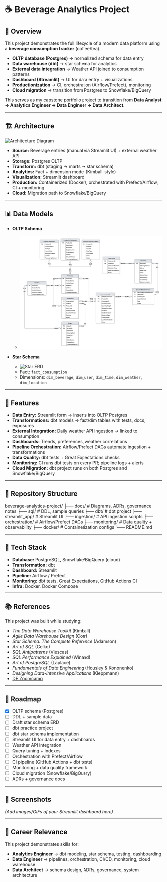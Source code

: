 # ☕ Beverage Analytics Project  

## 📖 Overview  
This project demonstrates the full lifecycle of a modern data platform using a **beverage consumption tracker** (coffee/tea).  

- **OLTP database (Postgres)** → normalized schema for data entry  
- **Data warehouse (dbt)** → star schema for analytics  
- **External data integration** → Weather API joined to consumption patterns  
- **Dashboard (Streamlit)** → UI for data entry + visualizations  
- **Productionization** → CI, orchestration (Airflow/Prefect), monitoring  
- **Cloud migration** → transition from Postgres to Snowflake/BigQuery  

This serves as my capstone portfolio project to transition from **Data Analyst → Analytics Engineer → Data Engineer → Data Architect**.  

---

## 🏗️ Architecture  
![Architecture Diagram](docs/architecture.png)  

- **Source:** Beverage entries (manual via Streamlit UI) + external weather API  
- **Storage:** Postgres OLTP  
- **Transform:** dbt (staging → marts → star schema)  
- **Analytics:** Fact + dimension model (Kimball-style)  
- **Visualization:** Streamlit dashboard  
- **Production:** Containerized (Docker), orchestrated with Prefect/Airflow, CI + monitoring  
- **Cloud:** Migration path to Snowflake/BigQuery  

---

## 📊 Data Models  

- **OLTP Schema**  
  - ![OLTP ERD](docs/erd_oltp.png)  

- **Star Schema**  
  - ![Star ERD](docs/erd_star.png)  
  - Fact: `fact_consumption`  
  - Dimensions: `dim_beverage`, `dim_user`, `dim_time`, `dim_weather`, `dim_location`  

---

## 🚀 Features  

- **Data Entry:** Streamlit form → inserts into OLTP Postgres  
- **Transformations:** dbt models → fact/dim tables with tests, docs, exposures  
- **External Integration:** Daily weather API ingestion → linked to consumption  
- **Dashboards:** Trends, preferences, weather correlations  
- **Pipeline Orchestration:** Airflow/Prefect DAGs automate ingestion + transformations  
- **Data Quality:** dbt tests + Great Expectations checks  
- **Monitoring:** CI runs dbt tests on every PR; pipeline logs + alerts  
- **Cloud Migration:** dbt project runs on both Postgres and Snowflake/BigQuery  

---

## 📂 Repository Structure
beverage-analytics-project/
├── docs/ # Diagrams, ADRs, governance notes
├── sql/ # DDL, sample queries
├── dbt/ # dbt project
├── streamlit_app/ # Streamlit UI
├── ingestion/ # API ingestion scripts
├── orchestration/ # Airflow/Prefect DAGs
├── monitoring/ # Data quality + observability
├── docker/ # Containerization configs
└── README.md

---

## 🧰 Tech Stack  

- **Database:** PostgreSQL, Snowflake/BigQuery (cloud)  
- **Transformation:** dbt  
- **Dashboard:** Streamlit  
- **Pipeline:** Airflow / Prefect  
- **Monitoring:** dbt tests, Great Expectations, GitHub Actions CI  
- **Infra:** Docker, Docker Compose  

---

## 📚 References  

This project was built while studying:  
- *The Data Warehouse Toolkit* (Kimball)  
- *Agile Data Warehouse Design* (Corr)  
- *Star Schema: The Complete Reference* (Adamson)  
- *Art of SQL* (Celko)  
- *SQL Antipatterns* (Viescas)  
- *SQL Performance Explained* (Winand)  
- *Art of PostgreSQL* (Laplace)  
- *Fundamentals of Data Engineering* (Housley & Kononenko)  
- *Designing Data-Intensive Applications* (Kleppmann)  
- [DE Zoomcamp](https://github.com/DataTalksClub/data-engineering-zoomcamp)  

---

## 📌 Roadmap  

- [x] OLTP schema (Postgres)  
- [ ] DDL + sample data  
- [ ] Draft star schema ERD  
- [ ] dbt practice project  
- [ ] dbt star schema implementation  
- [ ] Streamlit UI for data entry + dashboards  
- [ ] Weather API integration  
- [ ] Query tuning + indexes  
- [ ] Orchestration with Prefect/Airflow  
- [ ] CI pipeline (GitHub Actions + dbt tests)  
- [ ] Monitoring + data quality framework  
- [ ] Cloud migration (Snowflake/BigQuery)  
- [ ] ADRs + governance docs  

---

## 📸 Screenshots  

*(Add images/GIFs of your Streamlit dashboard here)*  

---

## 💼 Career Relevance  

This project demonstrates skills for:  
- **Analytics Engineer** → dbt modeling, star schema, testing, dashboarding  
- **Data Engineer** → pipelines, orchestration, CI/CD, monitoring, cloud warehouse  
- **Data Architect** → schema design, ADRs, governance, system architecture  
